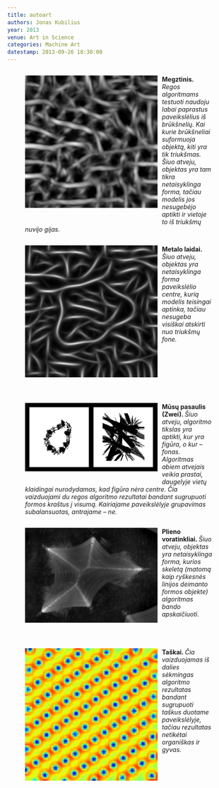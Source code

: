 ```yaml
---
title: autoart
authors: Jonas Kubilius
year: 2013
venue: Art in Science
categories: Machine Art
datestamp: 2013-09-26 18:30:00
---
```


<figure style="float:left">
    <img src="megztinis.jpg" width="300px" style="float:left;padding:0 10px 30px 0"/>
    <caption><strong>Megztinis. </strong><em>Regos algoritmams testuoti naudoju labai paprastus paveikslėlius iš brūkšnelių. Kai kurie brūkšneliai suformuoja objektą, kiti yra tik triukšmas. Šiuo atveju, objektas yra tam tikra netaisyklinga forma, tačiau modelis jos nesugebėjo aptikti ir vietoje to iš triukšmų nuvijo gijas.</em></caption>
</figure>

<figure style="float:left">
    <img src="metalo_laidai.jpg" width="300px" style="float:left;padding:0 10px 30px 0"/>
    <caption><strong>Metalo laidai. </strong><em>Šiuo atveju, objektas yra netaisyklinga forma paveikslėlio centre, kurią modelis teisingai aptinka, tačiau nesugeba visiškai atskirti nuo triukšmų fone.</em></caption>
</figure>

<figure style="float:left">
    <img src="musu_pasaulis_zwei.jpg" width="300px" style="float:left;padding:0 10px 30px 0"/>
    <caption><strong>Mūsų pasaulis (Zwei). </strong><em>Šiuo atveju, algoritmo tikslas yra aptikti, kur yra figūra, o kur – fonas. Algoritmas abiem atvejais veikia prastai, daugelyje vietų klaidingai nurodydamas, kad figūra nėra centre. Čia vaizduojami du regos algoritmo rezultatai bandant sugrupuoti formos kraštus į visumą. Kairiajame paveikslėlyje grupavimas subalansuotas, antrajame – ne.</em></caption>
</figure>

<figure style="float:left">
    <img src="plieno_voratinkliai.jpg" width="300px" style="float:left;padding:0 10px 30px 0"/>
    <caption><strong>Plieno voratinkliai. </strong><em>Šiuo atveju, objektas yra netaisyklinga forma, kurios skeletą (matomą kaip ryškesnės linijos deimanto formos objekte) algoritmas bando apskaičiuoti.</em></caption>
</figure>

<figure style="float:left">
    <img src="taskai.jpg" width="300px" style="float:left;padding:0 10px 30px 0"/>
    <caption><strong>Taškai. </strong><em>Čia vaizduojamas iš dalies sėkmingas algoritmo rezultatas bandant sugrupuoti taškus duotame paveikslėlyje, tačiau rezultatas netikėtai organiškas ir gyvas.</em></caption>
</figure>